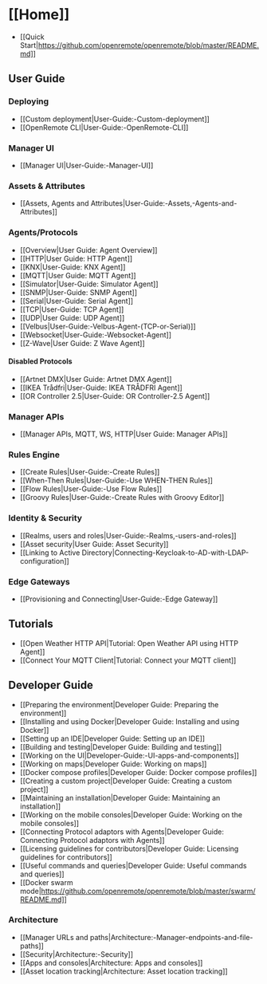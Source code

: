 # [[Home]]

* [[Quick Start|https://github.com/openremote/openremote/blob/master/README.md]]

## User Guide

### Deploying

* [[Custom deployment|User-Guide:-Custom-deployment]]
* [[OpenRemote CLI|User-Guide:-OpenRemote-CLI]]

### Manager UI

* [[Manager UI|User-Guide:-Manager-UI]]

### Assets & Attributes

* [[Assets, Agents and Attributes|User-Guide:-Assets,-Agents-and-Attributes]]

### Agents/Protocols

* [[Overview|User Guide: Agent Overview]]
* [[HTTP|User Guide: HTTP Agent]]
* [[KNX|User-Guide: KNX Agent]]
* [[MQTT|User Guide: MQTT Agent]]
* [[Simulator|User-Guide: Simulator Agent]]
* [[SNMP|User-Guide: SNMP Agent]]
* [[Serial|User-Guide: Serial Agent]]
* [[TCP|User-Guide: TCP Agent]]
* [[UDP|User Guide: UDP Agent]]
* [[Velbus|User-Guide:-Velbus-Agent-(TCP-or-Serial)]]
* [[Websocket|User-Guide:-Websocket-Agent]]
* [[Z-Wave|User Guide: Z Wave Agent]]

#### Disabled Protocols
* [[Artnet DMX|User Guide: Artnet DMX Agent]]
* [[IKEA Trådfri|User-Guide: IKEA TRÅDFRI Agent]]
* [[OR Controller 2.5|User-Guide: OR Controller-2.5 Agent]]

### Manager APIs
* [[Manager APIs, MQTT, WS, HTTP|User Guide: Manager APIs]]


### Rules Engine

* [[Create Rules|User-Guide:-Create Rules]]
* [[When-Then Rules|User-Guide:-Use WHEN-THEN Rules]]
* [[Flow Rules|User-Guide:-Use Flow Rules]]
* [[Groovy Rules|User-Guide:-Create Rules with Groovy Editor]]


### Identity & Security
* [[Realms, users and roles|User-Guide:-Realms,-users-and-roles]]
* [[Asset security|User Guide: Asset Security]]
* [[Linking to Active Directory|Connecting-Keycloak-to-AD-with-LDAP-configuration]]

### Edge Gateways

* [[Provisioning and Connecting|User-Guide:-Edge Gateway]]

## Tutorials
* [[Open Weather HTTP API|Tutorial: Open Weather API using HTTP Agent]]
* [[Connect Your MQTT Client|Tutorial: Connect your MQTT client]]

## Developer Guide

* [[Preparing the environment|Developer Guide: Preparing the environment]]
* [[Installing and using Docker|Developer Guide: Installing and using Docker]]
* [[Setting up an IDE|Developer Guide: Setting up an IDE]]
* [[Building and testing|Developer Guide: Building and testing]]
* [[Working on the UI|Developer-Guide:-UI-apps-and-components]]
* [[Working on maps|Developer Guide: Working on maps]]
* [[Docker compose profiles|Developer Guide: Docker compose profiles]]
* [[Creating a custom project|Developer Guide: Creating a custom project]]
* [[Maintaining an installation|Developer Guide: Maintaining an installation]]
* [[Working on the mobile consoles|Developer Guide: Working on the mobile consoles]]
* [[Connecting Protocol adaptors with Agents|Developer Guide: Connecting Protocol adaptors with Agents]]
* [[Licensing guidelines for contributors|Developer Guide: Licensing guidelines for contributors]]
* [[Useful commands and queries|Developer Guide: Useful commands and queries]]
* [[Docker swarm mode|https://github.com/openremote/openremote/blob/master/swarm/README.md]]

### Architecture
* [[Manager URLs and paths|Architecture:-Manager-endpoints-and-file-paths]]
* [[Security|Architecture:-Security]]
* [[Apps and consoles|Architecture: Apps and consoles]]
* [[Asset location tracking|Architecture: Asset location tracking]]